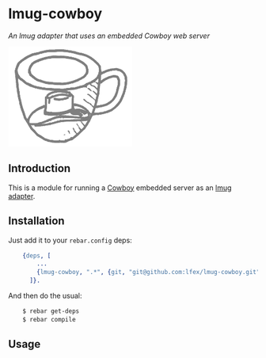 # lmug-cowboy

*An lmug adapter that uses an embedded Cowboy web server*

<img src="resources/images/lmug-cowboy.png" />


## Introduction

This is a module for running a [Cowboy](https://github.com/ninenines/cowboy)
embedded server as an
[lmug adapter](https://github.com/lfex/lmug/blob/master/doc/SPEC.md#adapters).


## Installation

Just add it to your ``rebar.config`` deps:

```erlang
    {deps, [
        ...
        {lmug-cowboy, ".*", {git, "git@github.com:lfex/lmug-cowboy.git", "master"}}
      ]}.
```

And then do the usual:

```bash
    $ rebar get-deps
    $ rebar compile
```


## Usage

